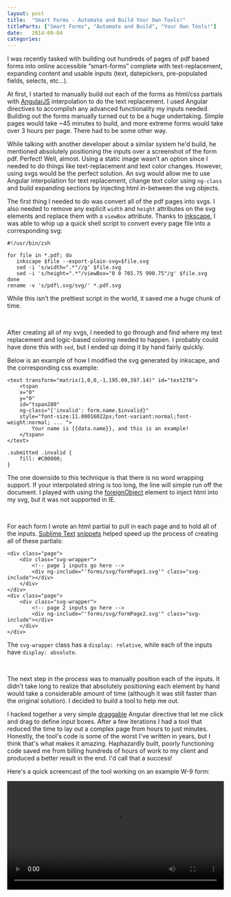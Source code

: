 ```yaml
---
layout: post
title:  "Smart Forms - Automate and Build Your Own Tools!"
titleParts: ["Smart Forms", "Automate and Build", "Your Own Tools!"]
date:   2014-09-04
categories:
---
```


I was recently tasked with building out hundreds of pages of pdf based forms into online accessible “smart-forms” complete with text-replacement, expanding content and usable inputs (text, datepickers, pre-populated fields, selects, etc…).

At first, I started to manually build out each of the forms as html/css partials with [AngularJS](https://angularjs.org/) interpolation to do the text replacement. I used Angular directives to accomplish any advanced functionality my inputs needed. Building out the forms manually turned out to be a huge undertaking. Simple pages would take ~45 minutes to build, and more extreme forms would take over 3 hours per page. There had to be some other way.

While talking with another developer about a similar system he'd build, he mentioned absolutely positioning the inputs over a screenshot of the form pdf. Perfect! Well, almost. Using a static image wasn’t an option since I needed to do things like text-replacement and text color changes. However, using svgs would be the perfect solution. An svg would allow me to use Angular interpolation for text replacement, change text color using <code class="language-*">ng-class</code> and build expanding sections by injecting html in-between the svg objects.

The first thing I needed to do was convert all of the pdf pages into svgs. I also needed to remove any explicit <code class="language-*">width</code> and <code class="language-*">height</code> attributes on the svg elements and replace them with a <code class="language-*">viewBox</code> attribute. Thanks to [inkscape](http://www.inkscape.org/), I was able to whip up a quick shell script to convert every page file into a corresponding svg:

<pre class="language-bash"><code class="language-bash">#!/usr/bin/zsh

for file in *.pdf; do
   inkscape $file --export-plain-svg=$file.svg
   sed -i 's/width=".*"//g' $file.svg
   sed -i 's/height=".*"/viewBox="0 0 765.75 990.75"/g' $file.svg
done
rename -v 's/pdf\.svg/svg/' *.pdf.svg
</code></pre>

While this isn’t the prettiest script in the world, it saved me a huge chunk of time.

<br/>

After creating all of my svgs, I needed to go through and find where my text replacement and logic-based coloring needed to happen. I probably could have done this with <code class="language-*">sed</code>, but I ended up doing it by hand fairly quickly.


Below is an example of how I modified the svg generated by inkscape, and the corresponding css example:

<pre class="language-markup"><code class="language-markup">&lt;text transform="matrix(1,0,0,-1,195.09,397.14)" id="text278"&gt;
    &lt;tspan
    x="0"
    y="0"
    id="tspan280"
    ng-class="{'invalid': form.name.$invalid}"
    style="font-size:11.00016022px;font-variant:normal;font-weight:normal; ... "&gt;
        Your name is &#123;&#123;data.name&#125;&#125;, and this is an example!
    &lt;/tspan&gt;
&lt;/text&gt;</code></pre>
<pre class="language-css"><code class="language-css">.submitted .invalid {
    fill: #C00000;
}
</code></pre>

The one downside to this technique is that there is no word wrapping support. If your interpolated string is too long, the line will simple run off the document.  I played with using the [foreignObject](https://developer.mozilla.org/en-US/docs/Web/SVG/Element/foreignObject) element to inject html into my svg, but it was not supported in IE.

<br/>

For each form I wrote an html partial to pull in each page and to hold all of the inputs. [Sublime Text](http://www.sublimetext.com/) [snippets](http://sublimetext.info/docs/en/extensibility/snippets.html) helped speed up the process of creating all of these partials:

<pre class="language-markup"><code class="language-markup">&lt;div class="page"&gt;
    &lt;div class="svg-wrapper"&gt;
        &lt;!-- page 1 inputs go here --&gt;
        &lt;div ng-include="'forms/svg/formPage1.svg'" class="svg-include"&gt;&lt;/div&gt;
    &lt;/div&gt;
&lt;/div&gt;
&lt;div class="page"&gt;
    &lt;div class="svg-wrapper"&gt;
        &lt;!-- page 2 inputs go here --&gt;
        &lt;div ng-include="'forms/svg/formPage2.svg'" class="svg-include"&gt;&lt;/div&gt;
    &lt;/div&gt;
&lt;/div&gt;
</code></pre>

The <code class="language-*">svg-wrapper</code> class has a <code class="language-*">display: relative</code>, while each of the inputs have <code class="language-*">display: absolute</code>.

<br/>

The next step in the process was to manually position each of the inputs. It didn't take long to realize that absolutely positioning each element by hand would take a considerable amount of time (although it was still faster than the original solution). I decided to build a tool to help me out.

I hacked together a very simple [draggable](https://docs.angularjs.org/guide/directive#creating-a-directive-that-adds-event-listeners) Angular directive that let me click and drag to define input boxes. After a few iterations I had a tool that reduced the time to lay out a complex page from hours to just minutes. Honestly, the tool's code is some of the worst I've written in years, but I think that's what makes it amazing. Haphazardly built, poorly functioning code saved me from billing hundreds of hours of work to my client and produced a better result in the end. I'd call that a success!

Here's a quick screencast of the tool working on an example W-9 form:

<video width="100%" src="/webm/w9example.webm" controls></video>